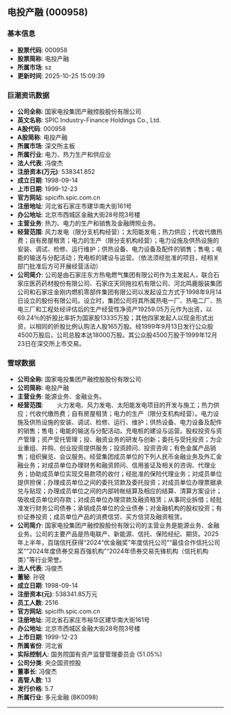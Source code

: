 ## 电投产融 (000958)

### 基本信息

- **股票代码**: 000958
- **股票简称**: 电投产融
- **所属市场**: sz
- **更新时间**: 2025-10-25 15:09:39

### 巨潮资讯数据

- **公司全称**: 国家电投集团产融控股股份有限公司
- **英文名称**: SPIC Industry-Finance Holdings Co., Ltd.
- **A股代码**: 000958
- **A股简称**: 电投产融
- **所属市场**: 深交所主板
- **所属行业**: 电力、热力生产和供应业
- **法人代表**: 冯俊杰
- **注册资本(万元)**: 538341.852
- **成立日期**: 1998-09-14
- **上市日期**: 1999-12-23
- **官方网站**: spicifh.spic.com.cn
- **注册地址**: 河北省石家庄市建华南大街161号
- **办公地址**: 北京市西城区金融大街28号院3号楼
- **主营业务**: 热力、电力的生产和销售及金融牌照业务。
- **经营范围**: 风力发电（限分支机构经营）；太阳能发电；热力供应；代收代缴热费；自有房屋租赁；电力的生产（限分支机构经营）；电力设施及供热设施的安装、调试、检修、运行维护；供热设备、电力设备及配件的销售；售电；电能的输送与分配活动；充电桩的建设与运营。（依法须经批准的项目，经相关部门批准后方可开展经营活动）
- **公司简介**: 公司是由石家庄东方热电燃气集团有限公司作为主发起人，联合石家庄医药药材股份有限公司、石家庄天同拖拉机有限公司、河北鸣鹿服装集团公司和石家庄金刚内燃机零部件集团有限公司以发起设立方式于1998年9月14日设立的股份有限公司。设立时，集团公司将其所属热电一厂、热电二厂、热电三厂和工程处经评估后的生产经营性净资产19259.05万元作为出资，以69.24％的折股比率折为国家股13335万股；其他四家发起人以现金形式出资，以相同的折股比例认购法人股165万股。经1999年9月13日发行公众股4500万股后，公司总股本达18000万股。其公众股4500万股于1999年12月23日在深交所上市交易。

### 雪球数据

- **公司全称**: 国家电投集团产融控股股份有限公司
- **公司简称**: 电投产融
- **主营业务**: 能源业务、金融业务。
- **经营范围**: 　　火力发电、风力发电、太阳能发电项目的开发与施工；热力供应；代收代缴热费；自有房屋租赁；电力的生产（限分支机构经营）。电力设施及供热设施的安装、调试、检修、运行、维护；供热设备、电力设备及配件的销售；售电；电能的输送与分配活动。充电桩的建设与运营。股权投资与资产管理；资产受托管理；投、融资业务的研发与创新；委托与受托投资；为企业重组、并购、创业投资提供服务；投资顾问、投资咨询；有色金属产品销售；组织展览、会议服务。经营集团成员单位的下列人民币金融业务及外汇金融业务；对成员单位办理财务和融资顾问、信用鉴证及相关的咨询、代理业务；协助成员单位实现交易款项的收付；经批准的保险代理业务；对成员单位提供担保；办理成员单位之间的委托贷款及委托投资；对成员单位办理票据承兑与贴现；办理成员单位之间的内部转帐结算及相应的结算、清算方案设计；吸收成员单位的存款；对成员单位办理贷款及融资租赁；从事同业拆借；经批准发行财务公司债券；承销成员单位的企业债券；对金融机构的股权投资；有价证券投资；成员单位产品的消费信贷、买方信贷及融资租赁。
- **公司简介**: 国家电投集团产融控股股份有限公司的主营业务是能源业务、金融业务。公司的主要产品是热电联产、新能源、信托、保险经纪、期货。2025年上半年，百瑞信托获得“2024“优金融奖”年度信托公司”“最佳合作信托公司奖”“2024年度债券交易百强机构”“2024年债券交易先锋机构（信托机构类）”等行业荣誉。
- **法人代表**: 冯俊杰
- **董秘**: 孙锐
- **成立日期**: 1998-09-14
- **注册资本(元)**: 538341.85万元
- **员工人数**: 2516
- **官方网站**: spicifh.spic.com.cn
- **注册地址**: 河北省石家庄市裕华区建华南大街161号
- **办公地址**: 北京市西城区金融大街28号院3号楼
- **上市日期**: 1999-12-23
- **所属省份**: 河北省
- **实际控制人**: 国务院国有资产监督管理委员会 (51.05%)
- **公司分类**: 央企国资控股
- **董事长**: 冯俊杰
- **高管人数**: 13
- **发行价格**: 5.7
- **所属行业**: 多元金融 (BK0098)

---